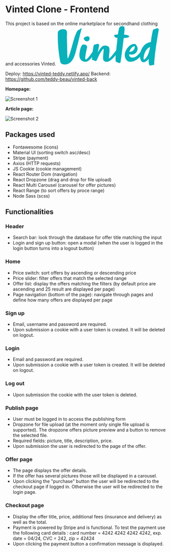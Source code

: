 # Vinted Clone - Frontend

This project is based on the online marketplace for secondhand clothing and accessories Vinted.
![Vinted logo](https://github.com/teddy-beau/vinted-front/blob/main/src/assets/images/vinted-logo.png?raw=true)

Deploy: https://vinted-teddy.netlify.app/
Backend: https://github.com/teddy-beau/vinted-back

**Homepage:**

![Screenshot 1](./_preview/vinted-screen-01.gif)

**Article page:**

![Screenshot 2](./_preview/vinted-screen-02.gif)

## Packages used

-  Fontawesome (icons)
-  Material UI (sorting switch asc/desc)
-  Stripe (payment)
-  Axios (HTTP requests)
-  JS Cookie (cookie management)
-  React Router Dom (navigation)
-  React Dropzone (drag and drop for file upload)
-  React Multi Carousel (carousel for offer pictures)
-  React Range (to sort offers by proce range)
-  Node Sass (scss)

## Functionalities

### Header

-  Search bar: look through the database for offer title matching the input
-  Login and sign up button: open a modal (when the user is logged in the login button turns into a logout button)

### Home

-  Price switch: sort offers by ascending or descending price
-  Price slider: filter offers that match the selected range
-  Offer list: display the offers matching the filters (by default price are ascending and 25 result are displayed per page)
-  Page navigation (bottom of the page): navigate through pages and define how many offers are displayed per page

### Sign up

-  Email, username and password are required.
-  Upon submission a cookie with a user token is created. It will be deleted on logout.

### Login

-  Email and password are required.
-  Upon submission a cookie with a user token is created. It will be deleted on logout.

### Log out

-  Upon submission the cookie with the user token is deleted.

### Publish page

-  User must be logged in to access the publishing form
-  Dropzone for file upload (at the moment only single file upload is supported). The dropzone offers picture preview and a button to remove the selected file.
-  Required fields: picture, title, description, price.
-  Upon submission the user is redirected to the page of the offer.

### Offer page

-  The page displays the offer details.
-  If the offer has several pictures those will be displayed in a carousel.
-  Upon clicking the "purchase" button the user will be redirected to the checkout page if logged in. Otherwise the user will be redirected to the login page.

### Checkout page

-  Display the offer title, price, additional fees (insurance and delivery) as well as the total.
-  Payment is powered by Stripe and is functional. To test the payment use the following card details : card number = 4242 4242 4242 4242, exp. date = 04/24, CVC = 242, zip = 42424
-  Upon clicking the payment button a confirmation message is displayed.
